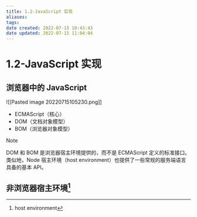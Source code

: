 ```yaml
---
title: 1.2-JavaScript 实现
aliases: 
tags: 
date created: 2022-07-15 10:43:43
date updated: 2022-07-15 11:04:04
---
```


# 1.2-JavaScript 实现

## 浏览器中的 JavaScript

![[Pasted image 20220715105230.png]]
   - ECMAScript（核心）
   - DOM（文档对象模型）
   - BOM（浏览器对象模型）

> [!note]
> DOM 和 BOM 是浏览器宿主环境提供的，而不是 ECMAScript 定义的标准接口。类似地，Node 宿主环境（host environment）也提供了一些常规的服务端语言具备的基本 API。
>

## 非浏览器宿主环境[^1]

[^1]: host environment
[^2]: 
